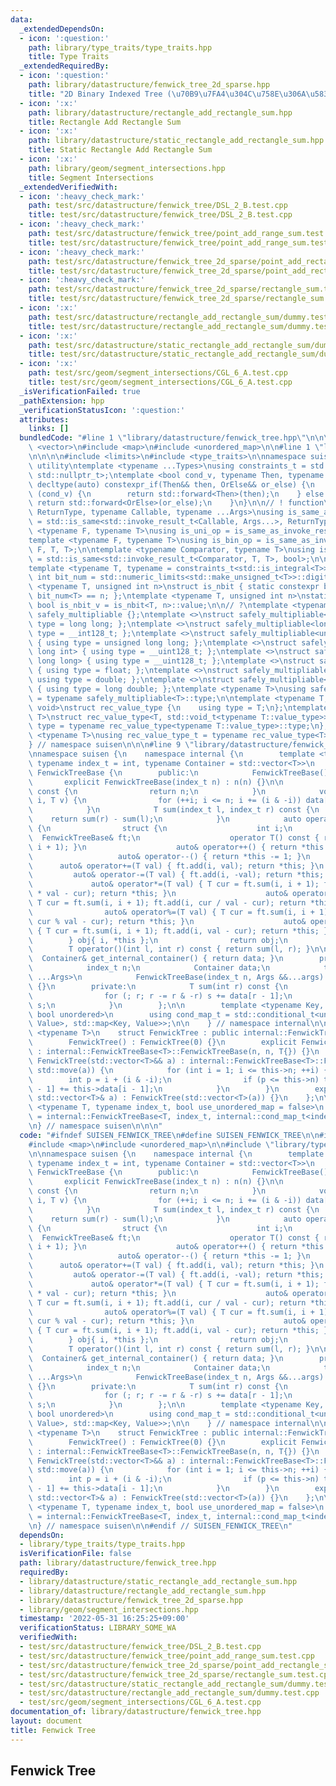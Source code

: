 ```yaml
---
data:
  _extendedDependsOn:
  - icon: ':question:'
    path: library/type_traits/type_traits.hpp
    title: Type Traits
  _extendedRequiredBy:
  - icon: ':question:'
    path: library/datastructure/fenwick_tree_2d_sparse.hpp
    title: "2D Binary Indexed Tree (\u70B9\u7FA4\u304C\u758E\u306A\u5834\u5408)"
  - icon: ':x:'
    path: library/datastructure/rectangle_add_rectangle_sum.hpp
    title: Rectangle Add Rectangle Sum
  - icon: ':x:'
    path: library/datastructure/static_rectangle_add_rectangle_sum.hpp
    title: Static Rectangle Add Rectangle Sum
  - icon: ':x:'
    path: library/geom/segment_intersections.hpp
    title: Segment Intersections
  _extendedVerifiedWith:
  - icon: ':heavy_check_mark:'
    path: test/src/datastructure/fenwick_tree/DSL_2_B.test.cpp
    title: test/src/datastructure/fenwick_tree/DSL_2_B.test.cpp
  - icon: ':heavy_check_mark:'
    path: test/src/datastructure/fenwick_tree/point_add_range_sum.test.cpp
    title: test/src/datastructure/fenwick_tree/point_add_range_sum.test.cpp
  - icon: ':heavy_check_mark:'
    path: test/src/datastructure/fenwick_tree_2d_sparse/point_add_rectangle_sum.test.cpp
    title: test/src/datastructure/fenwick_tree_2d_sparse/point_add_rectangle_sum.test.cpp
  - icon: ':heavy_check_mark:'
    path: test/src/datastructure/fenwick_tree_2d_sparse/rectangle_sum.test.cpp
    title: test/src/datastructure/fenwick_tree_2d_sparse/rectangle_sum.test.cpp
  - icon: ':x:'
    path: test/src/datastructure/rectangle_add_rectangle_sum/dummy.test.cpp
    title: test/src/datastructure/rectangle_add_rectangle_sum/dummy.test.cpp
  - icon: ':x:'
    path: test/src/datastructure/static_rectangle_add_rectangle_sum/dummy.test.cpp
    title: test/src/datastructure/static_rectangle_add_rectangle_sum/dummy.test.cpp
  - icon: ':x:'
    path: test/src/geom/segment_intersections/CGL_6_A.test.cpp
    title: test/src/geom/segment_intersections/CGL_6_A.test.cpp
  _isVerificationFailed: true
  _pathExtension: hpp
  _verificationStatusIcon: ':question:'
  attributes:
    links: []
  bundledCode: "#line 1 \"library/datastructure/fenwick_tree.hpp\"\n\n\n\n#include\
    \ <vector>\n#include <map>\n#include <unordered_map>\n\n#line 1 \"library/type_traits/type_traits.hpp\"\
    \n\n\n\n#include <limits>\n#include <type_traits>\n\nnamespace suisen {\n// !\
    \ utility\ntemplate <typename ...Types>\nusing constraints_t = std::enable_if_t<std::conjunction_v<Types...>,\
    \ std::nullptr_t>;\ntemplate <bool cond_v, typename Then, typename OrElse>\nconstexpr\
    \ decltype(auto) constexpr_if(Then&& then, OrElse&& or_else) {\n    if constexpr\
    \ (cond_v) {\n        return std::forward<Then>(then);\n    } else {\n       \
    \ return std::forward<OrElse>(or_else);\n    }\n}\n\n// ! function\ntemplate <typename\
    \ ReturnType, typename Callable, typename ...Args>\nusing is_same_as_invoke_result\
    \ = std::is_same<std::invoke_result_t<Callable, Args...>, ReturnType>;\ntemplate\
    \ <typename F, typename T>\nusing is_uni_op = is_same_as_invoke_result<T, F, T>;\n\
    template <typename F, typename T>\nusing is_bin_op = is_same_as_invoke_result<T,\
    \ F, T, T>;\n\ntemplate <typename Comparator, typename T>\nusing is_comparator\
    \ = std::is_same<std::invoke_result_t<Comparator, T, T>, bool>;\n\n// ! integral\n\
    template <typename T, typename = constraints_t<std::is_integral<T>>>\nconstexpr\
    \ int bit_num = std::numeric_limits<std::make_unsigned_t<T>>::digits;\ntemplate\
    \ <typename T, unsigned int n>\nstruct is_nbit { static constexpr bool value =\
    \ bit_num<T> == n; };\ntemplate <typename T, unsigned int n>\nstatic constexpr\
    \ bool is_nbit_v = is_nbit<T, n>::value;\n\n// ?\ntemplate <typename T>\nstruct\
    \ safely_multipliable {};\ntemplate <>\nstruct safely_multipliable<int> { using\
    \ type = long long; };\ntemplate <>\nstruct safely_multipliable<long long> { using\
    \ type = __int128_t; };\ntemplate <>\nstruct safely_multipliable<unsigned int>\
    \ { using type = unsigned long long; };\ntemplate <>\nstruct safely_multipliable<unsigned\
    \ long int> { using type = __uint128_t; };\ntemplate <>\nstruct safely_multipliable<unsigned\
    \ long long> { using type = __uint128_t; };\ntemplate <>\nstruct safely_multipliable<float>\
    \ { using type = float; };\ntemplate <>\nstruct safely_multipliable<double> {\
    \ using type = double; };\ntemplate <>\nstruct safely_multipliable<long double>\
    \ { using type = long double; };\ntemplate <typename T>\nusing safely_multipliable_t\
    \ = typename safely_multipliable<T>::type;\n\ntemplate <typename T, typename =\
    \ void>\nstruct rec_value_type {\n    using type = T;\n};\ntemplate <typename\
    \ T>\nstruct rec_value_type<T, std::void_t<typename T::value_type>> {\n    using\
    \ type = typename rec_value_type<typename T::value_type>::type;\n};\ntemplate\
    \ <typename T>\nusing rec_value_type_t = typename rec_value_type<T>::type;\n\n\
    } // namespace suisen\n\n\n#line 9 \"library/datastructure/fenwick_tree.hpp\"\n\
    \nnamespace suisen {\n    namespace internal {\n        template <typename T,\
    \ typename index_t = int, typename Container = std::vector<T>>\n        class\
    \ FenwickTreeBase {\n        public:\n            FenwickTreeBase() {}\n     \
    \       explicit FenwickTreeBase(index_t n) : n(n) {}\n\n            int size()\
    \ const {\n                return n;\n            }\n            void add(index_t\
    \ i, T v) {\n                for (++i; i <= n; i += (i & -i)) data[i - 1] += v;\n\
    \            }\n            T sum(index_t l, index_t r) const {\n            \
    \    return sum(r) - sum(l);\n            }\n            auto operator[](int i)\
    \ {\n                struct {\n                    int i;\n                  \
    \  FenwickTreeBase& ft;\n                    operator T() const { return ft.sum(i,\
    \ i + 1); }\n                    auto& operator++() { return *this += 1; }\n \
    \                   auto& operator--() { return *this -= 1; }\n              \
    \      auto& operator+=(T val) { ft.add(i, val); return *this; }\n           \
    \         auto& operator-=(T val) { ft.add(i, -val); return *this; }\n       \
    \             auto& operator*=(T val) { T cur = ft.sum(i, i + 1); ft.add(i, cur\
    \ * val - cur); return *this; }\n                    auto& operator/=(T val) {\
    \ T cur = ft.sum(i, i + 1); ft.add(i, cur / val - cur); return *this; }\n    \
    \                auto& operator%=(T val) { T cur = ft.sum(i, i + 1); ft.add(i,\
    \ cur % val - cur); return *this; }\n                    auto& operator =(T val)\
    \ { T cur = ft.sum(i, i + 1); ft.add(i, val - cur); return *this; }\n        \
    \        } obj{ i, *this };\n                return obj;\n            }\n    \
    \        T operator()(int l, int r) const { return sum(l, r); }\n\n          \
    \  Container& get_internal_container() { return data; }\n        protected:\n\
    \            index_t n;\n            Container data;\n            template <typename\
    \ ...Args>\n            FenwickTreeBase(index_t n, Args &&...args) : n(n), data(std::forward<Args>(args)...)\
    \ {}\n        private:\n            T sum(int r) const {\n                T s{};\n\
    \                for (; r; r -= r & -r) s += data[r - 1];\n                return\
    \ s;\n            }\n        };\n\n        template <typename Key, typename Value,\
    \ bool unordered>\n        using cond_map_t = std::conditional_t<unordered, std::unordered_map<Key,\
    \ Value>, std::map<Key, Value>>;\n\n    } // namespace internal\n\n    template\
    \ <typename T>\n    struct FenwickTree : public internal::FenwickTreeBase<T> {\n\
    \        FenwickTree() : FenwickTree(0) {}\n        explicit FenwickTree(int n)\
    \ : internal::FenwickTreeBase<T>::FenwickTreeBase(n, n, T{}) {}\n        explicit\
    \ FenwickTree(std::vector<T>&& a) : internal::FenwickTreeBase<T>::FenwickTreeBase(a.size(),\
    \ std::move(a)) {\n            for (int i = 1; i <= this->n; ++i) {\n        \
    \        int p = i + (i & -i);\n                if (p <= this->n) this->data[p\
    \ - 1] += this->data[i - 1];\n            }\n        }\n        explicit FenwickTree(const\
    \ std::vector<T>& a) : FenwickTree(std::vector<T>(a)) {}\n    };\n\n    template\
    \ <typename T, typename index_t, bool use_unordered_map = false>\n    using MapFenwickTree\
    \ = internal::FenwickTreeBase<T, index_t, internal::cond_map_t<index_t, T, use_unordered_map>>;\n\
    \n} // namespace suisen\n\n\n"
  code: "#ifndef SUISEN_FENWICK_TREE\n#define SUISEN_FENWICK_TREE\n\n#include <vector>\n\
    #include <map>\n#include <unordered_map>\n\n#include \"library/type_traits/type_traits.hpp\"\
    \n\nnamespace suisen {\n    namespace internal {\n        template <typename T,\
    \ typename index_t = int, typename Container = std::vector<T>>\n        class\
    \ FenwickTreeBase {\n        public:\n            FenwickTreeBase() {}\n     \
    \       explicit FenwickTreeBase(index_t n) : n(n) {}\n\n            int size()\
    \ const {\n                return n;\n            }\n            void add(index_t\
    \ i, T v) {\n                for (++i; i <= n; i += (i & -i)) data[i - 1] += v;\n\
    \            }\n            T sum(index_t l, index_t r) const {\n            \
    \    return sum(r) - sum(l);\n            }\n            auto operator[](int i)\
    \ {\n                struct {\n                    int i;\n                  \
    \  FenwickTreeBase& ft;\n                    operator T() const { return ft.sum(i,\
    \ i + 1); }\n                    auto& operator++() { return *this += 1; }\n \
    \                   auto& operator--() { return *this -= 1; }\n              \
    \      auto& operator+=(T val) { ft.add(i, val); return *this; }\n           \
    \         auto& operator-=(T val) { ft.add(i, -val); return *this; }\n       \
    \             auto& operator*=(T val) { T cur = ft.sum(i, i + 1); ft.add(i, cur\
    \ * val - cur); return *this; }\n                    auto& operator/=(T val) {\
    \ T cur = ft.sum(i, i + 1); ft.add(i, cur / val - cur); return *this; }\n    \
    \                auto& operator%=(T val) { T cur = ft.sum(i, i + 1); ft.add(i,\
    \ cur % val - cur); return *this; }\n                    auto& operator =(T val)\
    \ { T cur = ft.sum(i, i + 1); ft.add(i, val - cur); return *this; }\n        \
    \        } obj{ i, *this };\n                return obj;\n            }\n    \
    \        T operator()(int l, int r) const { return sum(l, r); }\n\n          \
    \  Container& get_internal_container() { return data; }\n        protected:\n\
    \            index_t n;\n            Container data;\n            template <typename\
    \ ...Args>\n            FenwickTreeBase(index_t n, Args &&...args) : n(n), data(std::forward<Args>(args)...)\
    \ {}\n        private:\n            T sum(int r) const {\n                T s{};\n\
    \                for (; r; r -= r & -r) s += data[r - 1];\n                return\
    \ s;\n            }\n        };\n\n        template <typename Key, typename Value,\
    \ bool unordered>\n        using cond_map_t = std::conditional_t<unordered, std::unordered_map<Key,\
    \ Value>, std::map<Key, Value>>;\n\n    } // namespace internal\n\n    template\
    \ <typename T>\n    struct FenwickTree : public internal::FenwickTreeBase<T> {\n\
    \        FenwickTree() : FenwickTree(0) {}\n        explicit FenwickTree(int n)\
    \ : internal::FenwickTreeBase<T>::FenwickTreeBase(n, n, T{}) {}\n        explicit\
    \ FenwickTree(std::vector<T>&& a) : internal::FenwickTreeBase<T>::FenwickTreeBase(a.size(),\
    \ std::move(a)) {\n            for (int i = 1; i <= this->n; ++i) {\n        \
    \        int p = i + (i & -i);\n                if (p <= this->n) this->data[p\
    \ - 1] += this->data[i - 1];\n            }\n        }\n        explicit FenwickTree(const\
    \ std::vector<T>& a) : FenwickTree(std::vector<T>(a)) {}\n    };\n\n    template\
    \ <typename T, typename index_t, bool use_unordered_map = false>\n    using MapFenwickTree\
    \ = internal::FenwickTreeBase<T, index_t, internal::cond_map_t<index_t, T, use_unordered_map>>;\n\
    \n} // namespace suisen\n\n#endif // SUISEN_FENWICK_TREE\n"
  dependsOn:
  - library/type_traits/type_traits.hpp
  isVerificationFile: false
  path: library/datastructure/fenwick_tree.hpp
  requiredBy:
  - library/datastructure/static_rectangle_add_rectangle_sum.hpp
  - library/datastructure/rectangle_add_rectangle_sum.hpp
  - library/datastructure/fenwick_tree_2d_sparse.hpp
  - library/geom/segment_intersections.hpp
  timestamp: '2022-05-31 16:25:25+09:00'
  verificationStatus: LIBRARY_SOME_WA
  verifiedWith:
  - test/src/datastructure/fenwick_tree/DSL_2_B.test.cpp
  - test/src/datastructure/fenwick_tree/point_add_range_sum.test.cpp
  - test/src/datastructure/fenwick_tree_2d_sparse/point_add_rectangle_sum.test.cpp
  - test/src/datastructure/fenwick_tree_2d_sparse/rectangle_sum.test.cpp
  - test/src/datastructure/static_rectangle_add_rectangle_sum/dummy.test.cpp
  - test/src/datastructure/rectangle_add_rectangle_sum/dummy.test.cpp
  - test/src/geom/segment_intersections/CGL_6_A.test.cpp
documentation_of: library/datastructure/fenwick_tree.hpp
layout: document
title: Fenwick Tree
---
```

## Fenwick Tree